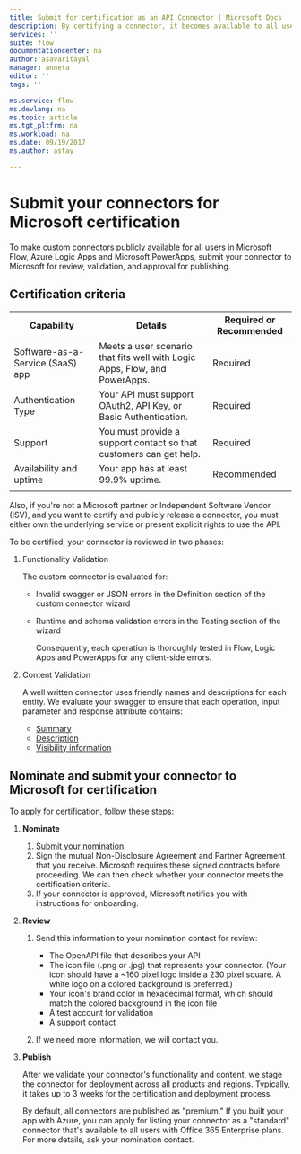 ```yaml
---
title: Submit for certification as an API Connector | Microsoft Docs
description: By certifying a connector, it becomes available to all users of Microsoft Flow, PowerApps and Logic Apps.
services: ''
suite: flow
documentationcenter: na
author: asavaritayal
manager: anneta
editor: ''
tags: ''

ms.service: flow
ms.devlang: na
ms.topic: article
ms.tgt_pltfrm: na
ms.workload: na
ms.date: 09/19/2017
ms.author: astay

---
```

# Submit your connectors for Microsoft certification
To make custom connectors publicly available for all users 
in Microsoft Flow, Azure Logic Apps and Microsoft PowerApps, 
submit your connector to Microsoft for review, validation, 
and approval for publishing. 

## Certification criteria
| Capability | Details | Required or Recommended |
| --- | --- | --- |
| Software-as-a-Service (SaaS) app |Meets a user scenario that fits well with Logic Apps, Flow, and PowerApps. |Required |
| Authentication Type |Your API must support OAuth2, API Key, or Basic Authentication. |Required |
| Support |You must provide a support contact so that customers can get help. |Required |
| Availability and uptime |Your app has at least 99.9% uptime. |Recommended |
|  | | |

Also, if you're not a Microsoft partner or Independent Software Vendor (ISV), 
and you want to certify and publicly release a connector, 
you must either own the underlying service or present explicit 
rights to use the API.

To be certified, your connector is reviewed in two phases: 

1. Functionality Validation
   
    The custom connector is evaluated for:
   
   * Invalid swagger or JSON errors in the Definition section of the custom connector wizard
   * Runtime and schema validation errors in the Testing section of the wizard
     
     Consequently, each operation is thoroughly tested in Flow, Logic Apps and PowerApps for any client-side errors.
2. Content Validation
   
    A well written connector uses friendly names and descriptions for each entity. We evaluate your swagger to ensure that each operation, input parameter and response attribute contains:
   
   * [Summary](../logic-apps/custom-connector-openapi-extensions.md#summary)
   * [Description](../logic-apps/custom-connector-openapi-extensions.md#description)
   * [Visibility information](../logic-apps/custom-connector-openapi-extensions.md#visibility)

## Nominate and submit your connector to Microsoft for certification
To apply for certification, follow these steps:

1. **Nominate**
   
   1. [Submit your nomination](https://go.microsoft.com/fwlink/?linkid=848754).
   2. Sign the mutual Non-Disclosure Agreement and Partner Agreement that you receive. 
      Microsoft requires these signed contracts before proceeding. 
      We can then check whether your connector meets the certification criteria. 
   3. If your connector is approved, Microsoft notifies you 
      with instructions for onboarding.
2. **Review**
   
   1. Send this information to your nomination contact for review:
      
      * The OpenAPI file that describes your API
      * The icon file (.png or .jpg) that represents your connector. (Your icon should have a ~160 pixel logo inside a 230 pixel square. A white logo on a colored background is preferred.)
      * Your icon's brand color in hexadecimal format, 
        which should match the colored background in the icon file
      * A test account for validation
      * A support contact
   2. If we need more information, 
      we will contact you.
3. **Publish**
   
    After we validate your connector's functionality and content, we stage the connector for deployment across all products and regions. Typically, it takes up to 3 weeks for the certification and deployment process.
   
    By default, all connectors are published as "premium." 
    If you built your app with Azure, you can apply for 
    listing your connector as a "standard" connector that's 
    available to all users with Office 365 Enterprise plans. 
    For more details, ask your nomination contact.

